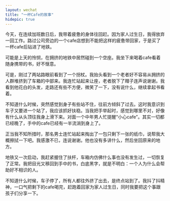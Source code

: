 ```yaml
---
layout: wechat
title: "一杯Cafe的故事"
hidepic: true
---
```




今天，在连续加班数日后，我带着疲惫的身体往回赶。因为家人过生日，我得放弃一回工作。路过公司旁边的一个cafe店想到不能把这样的疲惫带回家，于是买了一杯cafe后钻进了地铁。

可能是上天的怜悯，在拥挤的地铁中居然碰到一个空座。我坐下来喝着cafe看着随身携带的书，好不惬意。

可是，刚过了两站路眼前看到了一个拐杖。我抬头看到一个老者好不容易从拥挤的人群堆挤到了车箱的中部来。我连忙站起来让座，老者脱下了赗子连声说谢谢。我看到他花白的头发，走路还有些不方便，微笑了一下，没有说什么，继续拿起书看着。

不知道什么时候，突然感觉到身子有些站不住，往前方倾斜了过去。这时我意识到车子又要进一个站了，我应该抓好扶稳。当我把手举起时，感觉到哪里不对，好像有什么从头顶往我身上滑下来。对面一个中年男人忙提醒“小心cafe”。其实一切都已经晚了，手中的cafe已经有一半流淌到身上了。

正当我不知所措时，那名男士连忙站起来掏出了一包只剩下一张的纸巾，说帮我大概擦拭一下吧。我感激不已，连说谢谢。他也没有多讲什么，然后坐回原来的地方。

地铁又一次启动，我赶紧握住了扶杆，车箱内仿佛什么事也没有发生过，一切恢复了正常。我把目光又移回到手中的书，白底黑字，就是不明白：一个人为什么会帮助好不相识的人。

不知道什么时候，车子停了，所有人都往外挤了出去，是终点站到了。我抖了抖精神，一口气把剩下的cafe喝完，赶跑着回家为家人过生日，同时我要把这个事跟孩子们分享一下。
